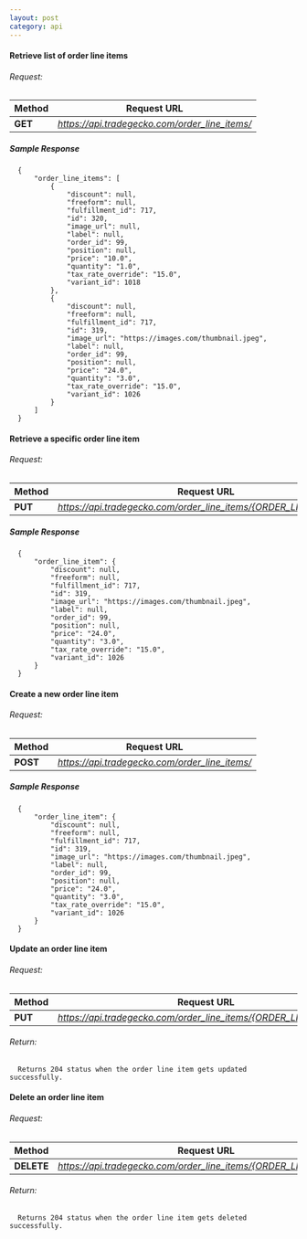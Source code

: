 ```yaml
---
layout: post
category: api
---
```


####   Retrieve list of order line items

######     Request:
Method     | Request URL   
-----------| ------------- 
**GET**    | *https://api.tradegecko.com/order_line_items/*

##### Sample Response

      {
          "order_line_items": [
              {
                  "discount": null,
                  "freeform": null,
                  "fulfillment_id": 717,
                  "id": 320,
                  "image_url": null,
                  "label": null,
                  "order_id": 99,
                  "position": null,
                  "price": "10.0",
                  "quantity": "1.0",
                  "tax_rate_override": "15.0",
                  "variant_id": 1018
              },
              {
                  "discount": null,
                  "freeform": null,
                  "fulfillment_id": 717,
                  "id": 319,
                  "image_url": "https://images.com/thumbnail.jpeg",
                  "label": null,
                  "order_id": 99,
                  "position": null,
                  "price": "24.0",
                  "quantity": "3.0",
                  "tax_rate_override": "15.0",
                  "variant_id": 1026
              }
          ]
      }

####   Retrieve a specific order line item

######     Request:
Method     | Request URL   
-----------| ------------- 
**PUT**    | *https://api.tradegecko.com/order_line_items/{ORDER_LINE_ITEM_ID}*

##### Sample Response

      {
          "order_line_item": {
              "discount": null,
              "freeform": null,
              "fulfillment_id": 717,
              "id": 319,
              "image_url": "https://images.com/thumbnail.jpeg",
              "label": null,
              "order_id": 99,
              "position": null,
              "price": "24.0",
              "quantity": "3.0",
              "tax_rate_override": "15.0",
              "variant_id": 1026
          }
      }

####   Create a new order line item

######     Request:
Method     | Request URL   
-----------| ------------- 
**POST**   | *https://api.tradegecko.com/order_line_items/*

##### Sample Response

      {
          "order_line_item": {
              "discount": null,
              "freeform": null,
              "fulfillment_id": 717,
              "id": 319,
              "image_url": "https://images.com/thumbnail.jpeg",
              "label": null,
              "order_id": 99,
              "position": null,
              "price": "24.0",
              "quantity": "3.0",
              "tax_rate_override": "15.0",
              "variant_id": 1026
          }
      }

####   Update an order line item

######     Request:
Method     | Request URL   
-----------| ------------- 
**PUT**    | *https://api.tradegecko.com/order_line_items/{ORDER_LINE_ITEM_ID}*

###### Return:
      Returns 204 status when the order line item gets updated successfully. 

####   Delete an order line item

######     Request:
Method     | Request URL   
-----------| ------------- 
**DELETE** | *https://api.tradegecko.com/order_line_items/{ORDER_LINE_ITEM_ID}*

###### Return:
      Returns 204 status when the order line item gets deleted successfully. 
